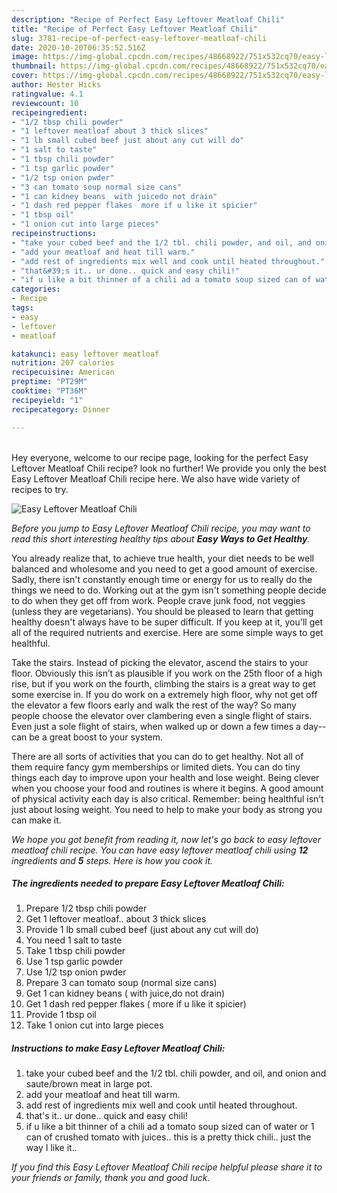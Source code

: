 ```yaml
---
description: "Recipe of Perfect Easy Leftover Meatloaf Chili"
title: "Recipe of Perfect Easy Leftover Meatloaf Chili"
slug: 3781-recipe-of-perfect-easy-leftover-meatloaf-chili
date: 2020-10-20T06:35:52.516Z
image: https://img-global.cpcdn.com/recipes/48668922/751x532cq70/easy-leftover-meatloaf-chili-recipe-main-photo.jpg
thumbnail: https://img-global.cpcdn.com/recipes/48668922/751x532cq70/easy-leftover-meatloaf-chili-recipe-main-photo.jpg
cover: https://img-global.cpcdn.com/recipes/48668922/751x532cq70/easy-leftover-meatloaf-chili-recipe-main-photo.jpg
author: Hester Hicks
ratingvalue: 4.1
reviewcount: 10
recipeingredient:
- "1/2 tbsp chili powder"
- "1 leftover meatloaf about 3 thick slices"
- "1 lb small cubed beef just about any cut will do"
- "1 salt to taste"
- "1 tbsp chili powder"
- "1 tsp garlic powder"
- "1/2 tsp onion pwder"
- "3 can tomato soup normal size cans"
- "1 can kidney beans  with juicedo not drain"
- "1 dash red pepper flakes  more if u like it spicier"
- "1 tbsp oil"
- "1 onion cut into large pieces"
recipeinstructions:
- "take your cubed beef and the 1/2 tbl. chili powder, and oil, and onion and saute/brown meat in large pot."
- "add your meatloaf and heat till warm."
- "add rest of ingredients mix well and cook until heated throughout."
- "that&#39;s it.. ur done.. quick and easy chili!"
- "if u like a bit thinner of a chili ad a tomato soup sized can of water or 1 can of crushed tomato with juices.. this is a pretty thick chili.. just the way I like it.."
categories:
- Recipe
tags:
- easy
- leftover
- meatloaf

katakunci: easy leftover meatloaf 
nutrition: 207 calories
recipecuisine: American
preptime: "PT29M"
cooktime: "PT36M"
recipeyield: "1"
recipecategory: Dinner

---
```

<br>
Hey everyone, welcome to our recipe page, looking for the perfect Easy Leftover Meatloaf Chili recipe? look no further! We provide you only the best Easy Leftover Meatloaf Chili recipe here. We also have wide variety of recipes to try.
<br>


![Easy Leftover Meatloaf Chili](https://img-global.cpcdn.com/recipes/48668922/751x532cq70/easy-leftover-meatloaf-chili-recipe-main-photo.jpg)

<i>Before you jump to Easy Leftover Meatloaf Chili recipe, you may want to read this short interesting healthy tips about <strong>Easy Ways to Get Healthy</strong>.</i>

You already realize that, to achieve true health, your diet needs to be well balanced and wholesome and you need to get a good amount of exercise. Sadly, there isn't constantly enough time or energy for us to really do the things we need to do. Working out at the gym isn't something people decide to do when they get off from work. People crave junk food, not veggies (unless they are vegetarians). You should be pleased to learn that getting healthy doesn't always have to be super difficult. If you keep at it, you'll get all of the required nutrients and exercise. Here are some simple ways to get healthful.

Take the stairs. Instead of picking the elevator, ascend the stairs to your floor. Obviously this isn’t as plausible if you work on the 25th floor of a high rise, but if you work on the fourth, climbing the stairs is a great way to get some exercise in. If you do work on a extremely high floor, why not get off the elevator a few floors early and walk the rest of the way? So many people choose the elevator over clambering even a single flight of stairs. Even just a sole flight of stairs, when walked up or down a few times a day--can be a great boost to your system. 

There are all sorts of activities that you can do to get healthy. Not all of them require fancy gym memberships or limited diets. You can do tiny things each day to improve upon your health and lose weight. Being clever when you choose your food and routines is where it begins. A good amount of physical activity each day is also critical. Remember: being healthful isn’t just about losing weight. You need to help to make your body as strong you can make it. 


<i>We hope you got benefit from reading it, now let's go back to easy leftover meatloaf chili recipe. You can have easy leftover meatloaf chili using <strong>12</strong> ingredients and <strong>5</strong> steps. Here is how you cook it.
</i>

##### The ingredients needed to prepare Easy Leftover Meatloaf Chili:

1. Prepare 1/2 tbsp chili powder
1. Get 1 leftover meatloaf.. about 3 thick slices
1. Provide 1 lb small cubed beef (just about any cut will do)
1. You need 1 salt to taste
1. Take 1 tbsp chili powder
1. Use 1 tsp garlic powder
1. Use 1/2 tsp onion pwder
1. Prepare 3 can tomato soup (normal size cans)
1. Get 1 can kidney beans ( with juice,do not drain)
1. Get 1 dash red pepper flakes ( more if u like it spicier)
1. Provide 1 tbsp oil
1. Take 1 onion cut into large pieces


##### Instructions to make Easy Leftover Meatloaf Chili:

1. take your cubed beef and the 1/2 tbl. chili powder, and oil, and onion and saute/brown meat in large pot.
1. add your meatloaf and heat till warm.
1. add rest of ingredients mix well and cook until heated throughout.
1. that&#39;s it.. ur done.. quick and easy chili!
1. if u like a bit thinner of a chili ad a tomato soup sized can of water or 1 can of crushed tomato with juices.. this is a pretty thick chili.. just the way I like it..


<i>If you find this Easy Leftover Meatloaf Chili recipe helpful please share it to your friends or family, thank you and good luck.</i>
